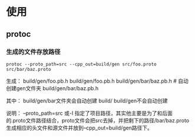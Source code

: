 # 使用





## protoc

### 生成的文件存放路径

```
protoc --proto_path=src --cpp_out=build/gen src/foo.proto src/bar/baz.proto

```

生成：
build/gen/foo.pb.h
build/gen/foo.pb.h
build/gen/bar/baz.pb.h   #  自动创建gen文件夹
build/gen/bar/baz.pb.h

其中：
build/gen/bar文件夹会自动创建
build/ build/gen不会自动创建


说明：
–proto_path=src 或-I 指定了项目路径，其实他主要是为了和后面的.proto文件路径结合，proto文件会把src去掉，并把剩下的路径/bar/baz.proto 生成相应的头文件和源文件并放到–cpp_out=build/gen路径下。